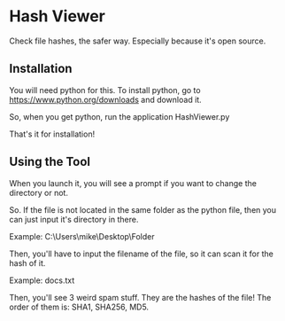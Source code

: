 # Hash Viewer
Check file hashes, the safer way. Especially because it's open source.

## Installation
You will need python for this. To install python, go to https://www.python.org/downloads and download it.

So, when you get python, run the application HashViewer.py

That's it for installation!

## Using the Tool
When you launch it, you will see a prompt if you want to change the directory or not.

So. If the file is not located in the same folder as the python file, then you can just input it's directory in there.

Example: C:\Users\mike\Desktop\Folder

Then, you'll have to input the filename of the file, so it can scan it for the hash of it.

Example: docs.txt

Then, you'll see 3 weird spam stuff. They are the hashes of the file! The order of them is: SHA1, SHA256, MD5.
